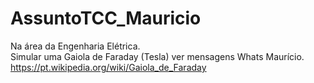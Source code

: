 # AssuntoTCC_Mauricio

Na área da Engenharia Elétrica.  
Simular uma Gaiola de Faraday (Tesla) ver mensagens Whats Maurício.  
<https://pt.wikipedia.org/wiki/Gaiola_de_Faraday>  
